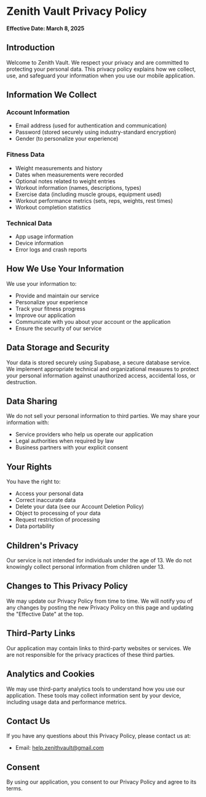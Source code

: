 # Zenith Vault Privacy Policy

**Effective Date: March 8, 2025**

## Introduction

Welcome to Zenith Vault. We respect your privacy and are committed to protecting your personal data. This privacy policy explains how we collect, use, and safeguard your information when you use our mobile application.

## Information We Collect

### Account Information
- Email address (used for authentication and communication)
- Password (stored securely using industry-standard encryption)
- Gender (to personalize your experience)

### Fitness Data
- Weight measurements and history
- Dates when measurements were recorded
- Optional notes related to weight entries
- Workout information (names, descriptions, types)
- Exercise data (including muscle groups, equipment used)
- Workout performance metrics (sets, reps, weights, rest times)
- Workout completion statistics

### Technical Data
- App usage information
- Device information
- Error logs and crash reports

## How We Use Your Information

We use your information to:
- Provide and maintain our service
- Personalize your experience
- Track your fitness progress
- Improve our application
- Communicate with you about your account or the application
- Ensure the security of our service

## Data Storage and Security

Your data is stored securely using Supabase, a secure database service. We implement appropriate technical and organizational measures to protect your personal information against unauthorized access, accidental loss, or destruction.

## Data Sharing

We do not sell your personal information to third parties. We may share your information with:
- Service providers who help us operate our application
- Legal authorities when required by law
- Business partners with your explicit consent

## Your Rights

You have the right to:
- Access your personal data
- Correct inaccurate data
- Delete your data (see our Account Deletion Policy)
- Object to processing of your data
- Request restriction of processing
- Data portability

## Children's Privacy

Our service is not intended for individuals under the age of 13. We do not knowingly collect personal information from children under 13.

## Changes to This Privacy Policy

We may update our Privacy Policy from time to time. We will notify you of any changes by posting the new Privacy Policy on this page and updating the "Effective Date" at the top.

## Third-Party Links

Our application may contain links to third-party websites or services. We are not responsible for the privacy practices of these third parties.

## Analytics and Cookies

We may use third-party analytics tools to understand how you use our application. These tools may collect information sent by your device, including usage data and performance metrics.

## Contact Us

If you have any questions about this Privacy Policy, please contact us at:
- Email: help.zenithvault@gmail.com

## Consent

By using our application, you consent to our Privacy Policy and agree to its terms.